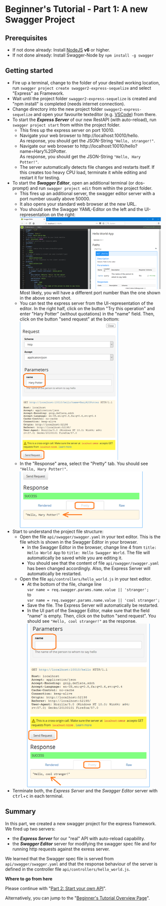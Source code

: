 # Beginner's Tutorial - Part 1: A new Swagger Project


## Prerequisites

* If not done already: Install [NodeJS](https://nodejs.org) **v6** or higher.
* If not done already: Install Swagger-Node by `npm install -g swagger`

## Getting started

* Fire up a terminal, change to the folder of your desited working location,<br>
run `swagger project create swagger2-express-sequelize` and select "Express" as Framework.
* Wait until the project folder `swagger2-express-sequelize` is created and "npm&nbsp;install" is completed (needs internet connection).
* Change directory into the new project folder `swagger2-express-sequelize` and open your favourite texteditor (e.g. [VSCode](https://code.visualstudio.com/)) from there.
* To start the **_Express Server_** of our new RestAPI (with auto-reload), run `swagger project start` from within the project folder.
  * This fires up the express server on port 10010.
  * Navigate your web browser to http://localhost:10010/hello.<br>
    As response, you should get the JSON-String `"Hello, stranger!"`.
  * Navigate our web browser to http://localhost:10010/hello?name=Hary%20Potter.<br>
    As response, you should get the JSON-String `"Hello, Hary Potter!"`.
  * The server automatically detects file changes and restarts itself. If this creates too heavy CPU load, terminate it while editing and restart it for testing.
* To start the **_Swagger Editor_**, open an additional terminal (or dos-prompt) and run `swagger project edit` from within the project folder.
  * This fires up an additional server, the swagger editor server with a port number usually above 50000.
  * It also opens your standard web browser at the new URL.
  * You should see the Swagger YAML-Editor on the left and the UI-representation on the right:<br>
    ![](img/swagger-editor-01.png)<br>
    Most likely, you will have a different port number than the one shown in the above screen shot.
  * You can test the express server from the UI-representation of the editor. In the right half, click on the button "Try&nbsp;this&nbsp;operation" and enter "Hary Potter" (without quotations) in the "name" field. Then, click on the button "send&nbsp;request" at the bottom:<br>
  ![](img/swagger-editor-02.png)
  * In the "Response" area, select the "Pretty" tab. You should see `"Hello, Hary Potter!"`.<br>
    ![](img/swagger-editor-03.png)
* Start to understand the project file structure:
  * Open the file `api/swagger/swagger.yaml` in your text editor. This is the file which is shown in the Swagger Editor in your browser. 
    * In the Swagger Editor in the browser, change line&nbsp;4 from `title: Hello World App` to `title: Hello Swagger World`. The file will automatically be saved while you are editing it.
    * You should see that the content of file `api/swagger/swagger.yaml` has been changed accordingly. Also, the Express Server will automatically be restarted.
  * Open the file `api/controllers/hello_world.js` in your text editor. 
    * At the bottom of the file, change line<br>
      `var name = req.swagger.params.name.value || 'stranger';`<br>
      to<br>
      `var name = req.swagger.params.name.value || 'cool stranger';`
    * Save the file. The Express Server will automatically be restarted.
    * In the UI part of the Swagger Editor, make sure that the field "name" is empty. Then, click on the button "send&nbsp;request". You should see `"Hello, cool stranger!"` as the response.<br>
    ![](img/swagger-editor-04.png)
* Terminate both, the _Express Server_ and the _Swagger Editor_ server with <kbd>ctrl</kbd>+<kbd>c</kbd> in each terminal.



## Summary

In this part, we created a new swagger project for the express framework. We fired up two servers:
* the **_Express Server_** for our "real" API with auto-reload capability.
* the **_Swagger Editor_** server for modifying the swagger spec file and for running http requests against the exress server.

We learned that the Swagger spec file is served from `api/swagger/swagger.yaml` and that the response behaviour of the server is defined in the controller file `api/controllers/hello_world.js`.


**Where to go from here**

Please continue with "[Part 2: Start your own API](./tut2-start-your-own-api.md)".

Alternatively, you can jump to the "[Beginner's Tutorial Overview Page](./tutorial.md)".

